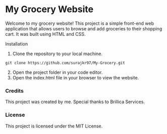 # My Grocery Website

Welcome to my grocery website! This project is a simple front-end web application that allows users to browse and add groceries to their shopping cart. It was built using HTML and CSS.

Installation

1. Clone the repository to your local machine.

```
git clone https://github.com/surajkr97/My-Grocery.git
```

2. Open the project folder in your code editor.
3. Open the index.html file in your browser to view the website.


### Credits

This project was created by me. Special thanks to Brillica Services.

### License

This project is licensed under the MIT License.

